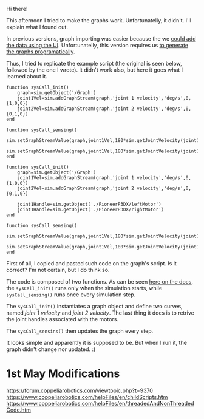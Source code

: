Hi there!

This afternoon I tried to make the graphs work. Unfortunatelly, it didn't. I'll explain what I found out.

In previous versions, graph importing was easier because the we [could add the data using the UI](https://youtu.be/V1X3UJc716s). Unfortunatelly, this version requires us [to generate the graphs programatically](https://www.coppeliarobotics.com/helpFiles/en/graphs.htm).

Thus, I tried to replicate the example script (the original is seen below, followed by the one I wrote). It didn't work also, but here it goes what I learned about it.
 
```
function sysCall_init() 
    graph=sim.getObject('/Graph')
    joint1Vel=sim.addGraphStream(graph,'joint 1 velocity','deg/s',0,{1,0,0})
    joint2Vel=sim.addGraphStream(graph,'joint 2 velocity','deg/s',0,{0,1,0})
end

function sysCall_sensing()
    sim.setGraphStreamValue(graph,joint1Vel,180*sim.getJointVelocity(joint1Handle)/math.pi)
    sim.setGraphStreamValue(graph,joint1Vel,180*sim.getJointVelocity(joint1Handle)/math.pi)
end
```

```
function sysCall_init() 
    graph=sim.getObject('/Graph')
    joint1Vel=sim.addGraphStream(graph,'joint 1 velocity','deg/s',0,{1,0,0})
    joint2Vel=sim.addGraphStream(graph,'joint 2 velocity','deg/s',0,{0,1,0})

    joint1Handle=sim.getObject('./PioneerP3DX/leftMotor')
    joint1Handle=sim.getObject('./PioneerP3DX/rightMotor')
end

function sysCall_sensing()
    sim.setGraphStreamValue(graph,joint1Vel,180*sim.getJointVelocity(joint1Handle)/math.pi)
    sim.setGraphStreamValue(graph,joint1Vel,180*sim.getJointVelocity(joint1Handle)/math.pi)
end
```

First of all, I copied and pasted such code on the graph's script. Is it correct? I'm not certain, but I do think so.

The code is composed of two functions. As can be seen [here on the docs](https://www.coppeliarobotics.com/helpFiles/en/mainScript.htm), the `sysCall_init()` runs only when the simulation starts, while `sysCall_sensing()` runs once every simulation step.

The `sysCall_init()` instantiates a graph object and define two curves, named _joint 1 velocity_ and _joint 2 velocity_. The last thing it does is to retrive the joint handles associated with the motors. 

The `sysCall_sensins()` then updates the graph every step.

It looks simple and apparently it is supposed to be. But when I run it, the graph didn't change nor updated. :(

# 1st May Modifications 

https://forum.coppeliarobotics.com/viewtopic.php?t=9370
https://www.coppeliarobotics.com/helpFiles/en/childScripts.htm
https://www.coppeliarobotics.com/helpFiles/en/threadedAndNonThreadedCode.htm